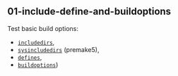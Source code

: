 ## 01-include-define-and-buildoptions

Test basic build options:
- [`includedirs`](https://premake.github.io/docs/includedirs),
- [`sysincludedirs`](https://premake.github.io/docs/sysincludedirs) (premake5),
- [`defines`](https://premake.github.io/docs/defines),
- [`buildoptions`](https://premake.github.io/docs/buildoptions))

